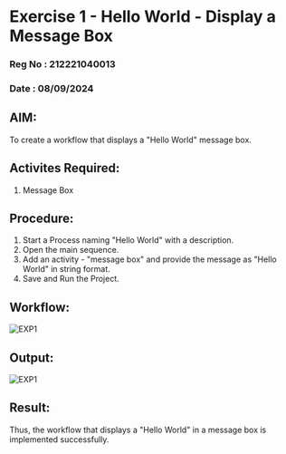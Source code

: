 # Exercise 1 - Hello World - Display a Message Box

### Reg No : 212221040013

### Date : 08/09/2024

## AIM: 
  To create a workflow that displays a "Hello World" message box.

## Activites Required:
  1. Message Box

## Procedure:
  1. Start a Process naming "Hello World" with a description.
  2. Open the main sequence.
  3. Add an activity - "message box" and provide the message as "Hello World" in string format.
  4. Save and Run the Project.

## Workflow:
![EXP1](https://github.com/user-attachments/assets/792c2bc3-7655-4845-b5b7-892f971bead6)

## Output:
![EXP1](https://github.com/user-attachments/assets/c1f44001-6b31-476e-8ac7-1881ac8abc71)

## Result:
  Thus, the workflow that displays a "Hello World" in a message box is implemented successfully.

